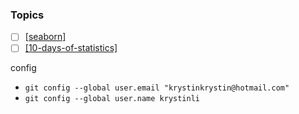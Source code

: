 ### Topics
- [ ] [[seaborn]](https://seaborn.pydata.org/tutorial.html)
- [ ] [[10-days-of-statistics]](https://www.hackerrank.com/domains/tutorials/10-days-of-statistics)

config
- `git config --global user.email "krystinkrystin@hotmail.com"`
- `git config --global user.name krystinli`




